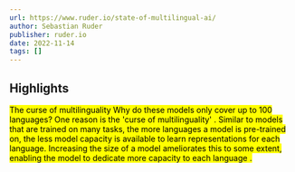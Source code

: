 ```yaml
---
url: https://www.ruder.io/state-of-multilingual-ai/
author: Sebastian Ruder
publisher: ruder.io
date: 2022-11-14
tags: []
---
```


## Highlights
<mark>The curse of multilinguality Why do these models only cover up to 100 languages? One reason is the 'curse of multilinguality' . Similar to models that are trained on many tasks, the more languages a model is pre-trained on, the less model capacity is available to learn representations for each language. Increasing the size of a model ameliorates this to some extent, enabling the model to dedicate more capacity to each language .</mark>

